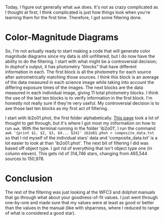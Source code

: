 Today, I figure out generally what `awk` does. It's not as crazy complicated as I thought at first; I think complicated is just how things look when you're learning them for the first time. Therefore, I got some filtering done.

# Color-Magnitude Diagrams
So, I'm not actually ready to start making a code that will generate color magnitude diagrams since my data is still unfiltered, but I do now have the ability to do the filtering. I start with what might be a controversial decision; In dophot's output, it has photometry "blocks" that have different information in each. The first block is all the photometry for each source after astrometrically matching those sources. I think this block is an average of the data measured in each science image while taking into account the differing exposure times of the images. The next blocks are the data measured in each individual image, giving 11 total photometry blocks. I think the use of the last ten blocks is to verify information in the first block. I'm honestly not really sure if they're very useful. My controversial decision is to axe those last ten blocks as my first act of filtering. 

I start with ib2o01.phot, the first folder alphabetically. [This page](https://www.geeksforgeeks.org/awk-command-unixlinux-examples/) took a lot of thought to get through, but it's where I got most my iniformation on how to run `awk`. With the terminal running in the folder 'ib2o01', I run the command `awk '{print $1, $2, $3, $4... $24}' ib2o01.phot > composite_data.txt` so that I rid myself of the individual stars' data and 'composite_data.txt' is a lot easier to look at than 'ib2o01.phot'. The next bit of filtering I did was based off object type. I got rid of everything that isn't object type one (in column eleven). This gets rid of 314,746 stars, changing from 465,544 sources to 150,978. 

# Conclusion
The rest of the filtering was just looking at the WFC3 and dolphot manuals that go through what about your goodness-of-fit values. I just went through one-by-one and made sure that my values were at least as good or better than the values in the manual (like with shparness, where I reduced to range of what is considered a good star). 
